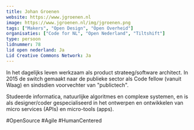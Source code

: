 ```yaml
---
title: Johan Groenen
website: https://www.jgroenen.nl
image: https://www.jgroenen.nl/img/jgroenen.png
tags: ["Makers", "Open Design", "Open Overheid"]
organisaties: ["Code for NL", "Open Nederland", "Tiltshift"]
type: persoon
lidnummer: 78
lid open nederland: Ja
Lid Creative Commons Network: Ja
---
```

In het dagelijks leven werkzaam als product strateeg/software architect. In 2015 de switch gemaakt naar de publieke sector als Code fellow (vanuit Waag) en sindsdien voorvechter van "publictech".

Studeerde informatica, natuurlijke algoritmes en complexe systemen, en is als designer/coder gespecialiseerd in het ontwerpen en ontwikkelen van micro services (APIs) en micro-tools (apps).

#OpenSource #Agile #HumanCentered
